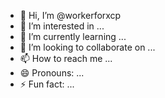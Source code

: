 - 👋 Hi, I’m @workerforxcp
- 👀 I’m interested in ...
- 🌱 I’m currently learning ...
- 💞️ I’m looking to collaborate on ...
- 📫 How to reach me ...
- 😄 Pronouns: ...
- ⚡ Fun fact: ...

<!---
workerforxcp/workerforxcp is a ✨ special ✨ repository because its `README.md` (this file) appears on your GitHub profile.
You can click the Preview link to take a look at your changes.
--->
